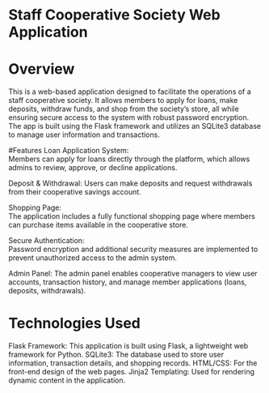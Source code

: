 # Staff Cooperative Society Web Application
# Overview
This is a web-based application designed to facilitate the operations of a staff cooperative society. It allows members to apply for loans, make deposits, withdraw funds, and shop from the society’s store, all while ensuring secure access to the system with robust password encryption. The app is built using the Flask framework and utilizes an SQLite3 database to manage user information and transactions.

#Features
Loan Application System:  
Members can apply for loans directly through the platform, which allows admins to review, approve, or decline applications.

Deposit & Withdrawal:
Users can make deposits and request withdrawals from their cooperative savings account.

Shopping Page:  
The application includes a fully functional shopping page where members can purchase items available in the cooperative store.

Secure Authentication:  
Password encryption and additional security measures are implemented to prevent unauthorized access to the admin system.

Admin Panel:
The admin panel enables cooperative managers to view user accounts, transaction history, and manage member applications (loans, deposits, withdrawals).

# Technologies Used
Flask Framework: This application is built using Flask, a lightweight web framework for Python.
SQLite3: The database used to store user information, transaction details, and shopping records.
HTML/CSS: For the front-end design of the web pages.
Jinja2 Templating: Used for rendering dynamic content in the application.
